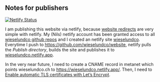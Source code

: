 

## Notes for publishers


[![Netlify Status](https://api.netlify.com/api/v1/badges/daf44d97-4a2f-4da6-88b2-d45ea8bc36b1/deploy-status)](https://app.netlify.com/sites/wieselundco/deploys)

I am publishing this website via netlify, because [website redirects](https://docs.netlify.com/routing/redirects/) are very simple with netlify. My (Nils) netlify account has been granted access to all [wieselundco github repos](https://github.com/wieselundco) and I created an netlify site [wieselundco](https://app.netlify.com/sites/wieselundco). Everytime I push to https://github.com/wieselundco/website, netlify pulls the *Publish directory*, builds the site and publishes it to [wieselundco.netlify.app](https://wieselundco.netlify.app). 

In the very near future, I need to create a CNAME record in metanet which points wieselundco.ch to https://wieselundco.netlify.app/. Then, I need to [Enable automatic TLS certificates with Let’s Encrypt](https://app.netlify.com/sites/wieselundco/settings/domain#https).

